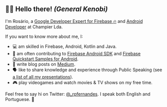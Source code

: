 ## :wave::smiley: Hello there! *(General Kenobi)*

I'm Rosário, a [Google Developer Expert for Firebase :fire:](https://developers.google.com/community/experts/directory/profile/profile-ros_C3_A1rio_pereira_fernandes) and [Android Developer](https://www.credential.net/9a5bf0e6-f5a9-4552-9b9a-e84c7b821c09) at Champier Lda.

If you want to know more about me, I:
- :computer: am skilled in Firebase, Android, Kotlin and Java.
- :busts_in_silhouette: am often contributing to
[Firebase Android SDK](https://github.com/firebase/firebase-android-sdk) and
[Firebase Quickstart Samples for Android](https://github.com/firebase/quickstart-android).
- :memo: write blog posts on [Medium](https://medium.com/@rosariopfernandes).
- :speaking_head: like to share knowledge and experience through Public Speaking (see [a list of all my presentations](https://github.com/rosariopfernandes/rosariopfernandes/blob/main/presentations.md)).
- :video_game: play videogames and watch movies & TV shows on my free time.

Feel free to say hi on Twitter: [@_rpfernandes](_rpfernandes). I speak both English and Portuguese. 🙂
